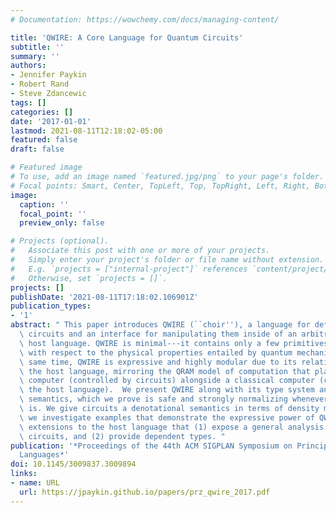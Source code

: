 ```yaml
---
# Documentation: https://wowchemy.com/docs/managing-content/

title: 'QWIRE: A Core Language for Quantum Circuits'
subtitle: ''
summary: ''
authors:
- Jennifer Paykin
- Robert Rand
- Steve Zdancewic
tags: []
categories: []
date: '2017-01-01'
lastmod: 2021-08-11T12:18:02-05:00
featured: false
draft: false

# Featured image
# To use, add an image named `featured.jpg/png` to your page's folder.
# Focal points: Smart, Center, TopLeft, Top, TopRight, Left, Right, BottomLeft, Bottom, BottomRight.
image:
  caption: ''
  focal_point: ''
  preview_only: false

# Projects (optional).
#   Associate this post with one or more of your projects.
#   Simply enter your project's folder or file name without extension.
#   E.g. `projects = ["internal-project"]` references `content/project/deep-learning/index.md`.
#   Otherwise, set `projects = []`.
projects: []
publishDate: '2021-08-11T17:18:02.106901Z'
publication_types:
- '1'
abstract: " This paper introduces QWIRE (``choir''), a language for defining quantum\
  \ circuits and an interface for manipulating them inside of an arbitrary classical\
  \ host language. QWIRE is minimal---it contains only a few primitives---and sound\
  \ with respect to the physical properties entailed by quantum mechanics. At the\
  \ same time, QWIRE is expressive and highly modular due to its relationship with\
  \ the host language, mirroring the QRAM model of computation that places a quantum\
  \ computer (controlled by circuits) alongside a classical computer (controlled by\
  \ the host language).  We present QWIRE along with its type system and operational\
  \ semantics, which we prove is safe and strongly normalizing whenever the host language\
  \ is. We give circuits a denotational semantics in terms of density matrices. Throughout,\
  \ we investigate examples that demonstrate the expressive power of QWIRE, including\
  \ extensions to the host language that (1) expose a general analysis framework for\
  \ circuits, and (2) provide dependent types. "
publication: '*Proceedings of the 44th ACM SIGPLAN Symposium on Principles of Programming
  Languages*'
doi: 10.1145/3009837.3009894
links:
- name: URL
  url: https://jpaykin.github.io/papers/prz_qwire_2017.pdf
---
```

